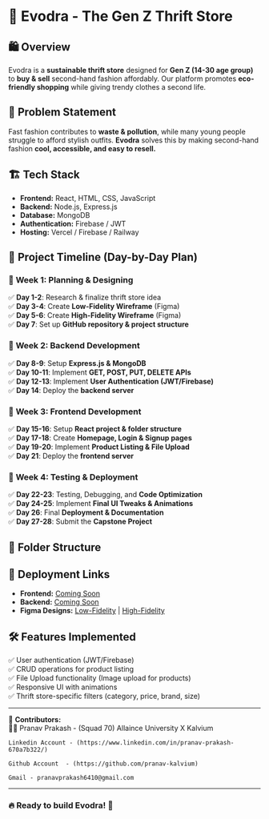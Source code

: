 # 🌿 Evodra - The Gen Z Thrift Store  

## 🛍️ Overview  
Evodra is a **sustainable thrift store** designed for **Gen Z (14-30 age group)** to **buy & sell** second-hand fashion affordably. Our platform promotes **eco-friendly shopping** while giving trendy clothes a second life.  

## 🎯 Problem Statement  
Fast fashion contributes to **waste & pollution**, while many young people struggle to afford stylish outfits. **Evodra** solves this by making second-hand fashion **cool, accessible, and easy to resell.**  

## 🏗️ Tech Stack  
- **Frontend:** React, HTML, CSS, JavaScript  
- **Backend:** Node.js, Express.js  
- **Database:** MongoDB  
- **Authentication:** Firebase / JWT  
- **Hosting:** Vercel / Firebase / Railway  

## 📅 Project Timeline (Day-by-Day Plan)  

### 🔹 **Week 1: Planning & Designing**  
✅ **Day 1-2**: Research & finalize thrift store idea  
✅ **Day 3-4**: Create **Low-Fidelity Wireframe** (Figma)  
✅ **Day 5-6**: Create **High-Fidelity Wireframe** (Figma)  
✅ **Day 7**: Set up **GitHub repository & project structure**  

### 🔹 **Week 2: Backend Development**  
✅ **Day 8-9**: Setup **Express.js & MongoDB**  
✅ **Day 10-11**: Implement **GET, POST, PUT, DELETE APIs**  
✅ **Day 12-13**: Implement **User Authentication (JWT/Firebase)**  
✅ **Day 14**: Deploy the **backend server**  

### 🔹 **Week 3: Frontend Development**  
✅ **Day 15-16**: Setup **React project & folder structure**  
✅ **Day 17-18**: Create **Homepage, Login & Signup pages**  
✅ **Day 19-20**: Implement **Product Listing & File Upload**  
✅ **Day 21**: Deploy the **frontend server**  

### 🔹 **Week 4: Testing & Deployment**  
✅ **Day 22-23**: Testing, Debugging, and **Code Optimization**  
✅ **Day 24-25**: Implement **Final UI Tweaks & Animations**  
✅ **Day 26**: Final **Deployment & Documentation**  
✅ **Day 27-28**: Submit the **Capstone Project**  

## 📂 Folder Structure  

## 🔗 Deployment Links  
- **Frontend:** [Coming Soon](#)  
- **Backend:** [Coming Soon](#)  
- **Figma Designs:** [Low-Fidelity](#) | [High-Fidelity](#)  

## 🛠️ Features Implemented  
✅ User authentication (JWT/Firebase)  
✅ CRUD operations for product listing  
✅ File Upload functionality (Image upload for products)  
✅ Responsive UI with animations  
✅ Thrift store-specific filters (category, price, brand, size)  

---

📌 **Contributors:**  
👨‍💻 Pranav Prakash - (Squad 70) Allaince University X Kalvium

    Linkedin Account - (https://www.linkedin.com/in/pranav-prakash-670a7b322/)

    Github Account  - (https://github.com/pranav-kalvium)

    Gmail - pranavprakash6410@gmail.com

---

### **🔥 Ready to build Evodra! 🚀**